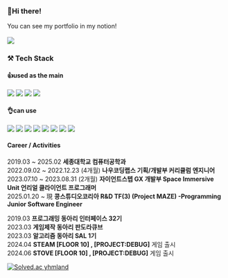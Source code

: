 

### 👋Hi there!  

You can see my portfolio in my notion!<br><br>
<a href="https://www.taeriver99.com"> <img src="https://img.shields.io/badge/Notion-000000?style=flat-square&logo=Notion&logoColor=white"/></a> 

### ⚒️ Tech Stack

#### 👍used as the main

<img src="https://img.shields.io/badge/Unreal-0E1128?style=flat-square&logo=unrealengine&logoColor=white"/> <img src="https://img.shields.io/badge/C++-00599C?style=flat-square&logo=cplusplus&logoColor=white"/> <img src="https://img.shields.io/badge/C Sharp-239120?style=flat-square&logo=csharp&logoColor=white"/> <img src="https://img.shields.io/badge/Unity-999999?style=flat-square&logo=unity&logoColor=black"/> 
<br>



#### 👌can use

<img src="https://img.shields.io/badge/HTML5-E34F26?style=flat-square&logo=html5&logoColor=white"/> <img src="https://img.shields.io/badge/CSS3-1572B6?style=flat-square&logo=css3&logoColor=white"/> <img src="https://img.shields.io/badge/javascript-F7DF1E?style=flat-square&logo=javascript&logoColor=black" /> <img src="https://img.shields.io/badge/opengl-5586A4?style=flat-square&logo=opengl&logoColor=black" /> <img src="https://img.shields.io/badge/mysql-4479A1?style=flat-square&logo=mysql&logoColor=black" /> <img src="https://img.shields.io/badge/JAVA-3776AB?style=flat-square&logo=java&logoColor=white"/> <img src="https://img.shields.io/badge/Python-3776AB?style=flat-square&logo=Python&logoColor=white"/> <img src="https://img.shields.io/badge/C-A8B9CC?style=flat-square&logo=C&logoColor=white"/>
<br>

#### Career / Activities
2019.03 ~ 2025.02 **세종대학교 컴퓨터공학과 <br>**
2022.09.02 ~ 2022.12.23 (4개월)  **나우코딩랩스 기획/개발부 커리큘럼 엔지니어 <br>**
2023.07.10 ~ 2023.08.31 (2개월)  **자이언트스텝 GX 개발부 Space Immersive Unit 언리얼 클라이언트 프로그래머 <br>**
2025.01.20 ~ 現                  **콩스튜디오코리아 R&D TF(3) (Project MAZE) -Programming Junior Software Engineer <br>**

2019.03 **프로그래밍 동아리 인터페이스 32기** <br>
2023.03 **게임제작 동아리 판도라큐브** <br>
2023.03 **알고리즘 동아리 SAL 1기** <br>
2024.04 **STEAM [FLOOR 10] , [PROJECT:DEBUG]** 게임 출시 <br>
2024.06 **STOVE [FLOOR 10] , [PROJECT:DEBUG]** 게임 출시


[![Solved.ac
yhmland](http://mazassumnida.wtf/api/generate_badge?boj=yhmland)](https://solved.ac/yhmland)

